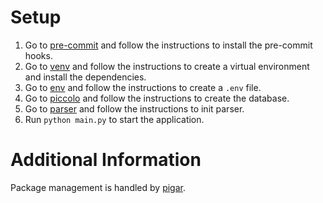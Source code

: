 # Setup

1. Go to [pre-commit](./pre-commit.md) and follow the instructions to install the pre-commit hooks.
2. Go to [venv](./venv.md) and follow the instructions to create a virtual environment and install the dependencies.
3. Go to [env](./env.md) and follow the instructions to create a `.env` file.
4. Go to [piccolo](./piccolo.md) and follow the instructions to create the database.
5. Go to [parser](./parser.md) and follow the instructions to init parser.
6. Run `python main.py` to start the application.

# Additional Information
Package management is handled by [pigar](./pigar.md).
